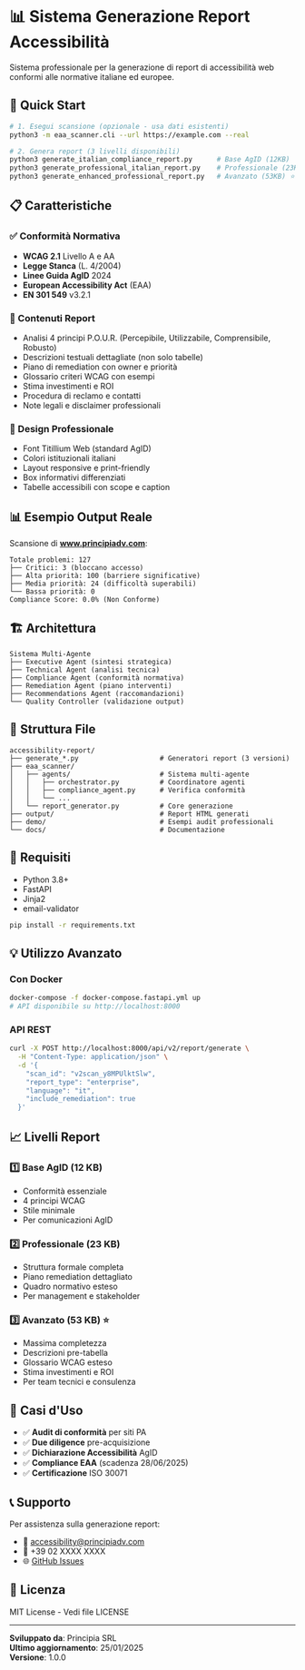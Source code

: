 # 📊 Sistema Generazione Report Accessibilità

Sistema professionale per la generazione di report di accessibilità web conformi alle normative italiane ed europee.

## 🚀 Quick Start

```bash
# 1. Esegui scansione (opzionale - usa dati esistenti)
python3 -m eaa_scanner.cli --url https://example.com --real

# 2. Genera report (3 livelli disponibili)
python3 generate_italian_compliance_report.py      # Base AgID (12KB)
python3 generate_professional_italian_report.py    # Professionale (23KB)
python3 generate_enhanced_professional_report.py   # Avanzato (53KB) ⭐ Consigliato
```

## 📋 Caratteristiche

### ✅ Conformità Normativa
- **WCAG 2.1** Livello A e AA
- **Legge Stanca** (L. 4/2004)
- **Linee Guida AgID** 2024
- **European Accessibility Act** (EAA)
- **EN 301 549** v3.2.1

### 📝 Contenuti Report
- Analisi 4 principi P.O.U.R. (Percepibile, Utilizzabile, Comprensibile, Robusto)
- Descrizioni testuali dettagliate (non solo tabelle)
- Piano di remediation con owner e priorità
- Glossario criteri WCAG con esempi
- Stima investimenti e ROI
- Procedura di reclamo e contatti
- Note legali e disclaimer professionali

### 🎨 Design Professionale
- Font Titillium Web (standard AgID)
- Colori istituzionali italiani
- Layout responsive e print-friendly
- Box informativi differenziati
- Tabelle accessibili con scope e caption

## 📊 Esempio Output Reale

Scansione di **www.principiadv.com**:
```
Totale problemi: 127
├── Critici: 3 (bloccano accesso)
├── Alta priorità: 100 (barriere significative)
├── Media priorità: 24 (difficoltà superabili)
└── Bassa priorità: 0
Compliance Score: 0.0% (Non Conforme)
```

## 🏗️ Architettura

```
Sistema Multi-Agente
├── Executive Agent (sintesi strategica)
├── Technical Agent (analisi tecnica)
├── Compliance Agent (conformità normativa)
├── Remediation Agent (piano interventi)
├── Recommendations Agent (raccomandazioni)
└── Quality Controller (validazione output)
```

## 📁 Struttura File

```
accessibility-report/
├── generate_*.py                    # Generatori report (3 versioni)
├── eaa_scanner/
│   ├── agents/                      # Sistema multi-agente
│   │   ├── orchestrator.py          # Coordinatore agenti
│   │   ├── compliance_agent.py      # Verifica conformità
│   │   └── ...
│   └── report_generator.py          # Core generazione
├── output/                          # Report HTML generati
├── demo/                            # Esempi audit professionali
└── docs/                            # Documentazione
```

## 🔧 Requisiti

- Python 3.8+
- FastAPI
- Jinja2
- email-validator

```bash
pip install -r requirements.txt
```

## 💡 Utilizzo Avanzato

### Con Docker
```bash
docker-compose -f docker-compose.fastapi.yml up
# API disponibile su http://localhost:8000
```

### API REST
```bash
curl -X POST http://localhost:8000/api/v2/report/generate \
  -H "Content-Type: application/json" \
  -d '{
    "scan_id": "v2scan_y8MPUlktSlw",
    "report_type": "enterprise",
    "language": "it",
    "include_remediation": true
  }'
```

## 📈 Livelli Report

### 1️⃣ Base AgID (12 KB)
- Conformità essenziale
- 4 principi WCAG
- Stile minimale
- Per comunicazioni AgID

### 2️⃣ Professionale (23 KB)
- Struttura formale completa
- Piano remediation dettagliato
- Quadro normativo esteso
- Per management e stakeholder

### 3️⃣ Avanzato (53 KB) ⭐
- Massima completezza
- Descrizioni pre-tabella
- Glossario WCAG esteso
- Stima investimenti e ROI
- Per team tecnici e consulenza

## 🎯 Casi d'Uso

- ✅ **Audit di conformità** per siti PA
- ✅ **Due diligence** pre-acquisizione
- ✅ **Dichiarazione Accessibilità** AgID
- ✅ **Compliance EAA** (scadenza 28/06/2025)
- ✅ **Certificazione** ISO 30071

## 📞 Supporto

Per assistenza sulla generazione report:
- 📧 accessibility@principiadv.com
- 📱 +39 02 XXXX XXXX
- 🌐 [GitHub Issues](https://github.com/andreavadacchino/eaa-scanner/issues)

## 📜 Licenza

MIT License - Vedi file LICENSE

---

**Sviluppato da**: Principia SRL  
**Ultimo aggiornamento**: 25/01/2025  
**Versione**: 1.0.0